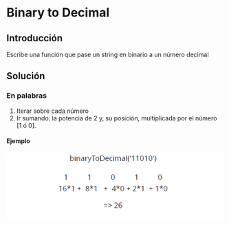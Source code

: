 

# Binary to Decimal
## Introducción
Escribe una función que pase un string en binario a un número decimal

## Solución
### En palabras
1. Iterar sobre cada número
2. Ir sumando: la potencia de 2 y, su posición, multiplicada por el número [1 ó 0].

#### Ejemplo
<p>
<img src='../../images/binary-decimal.png'</img>
</p>